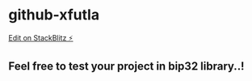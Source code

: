 # github-xfutla

[Edit on StackBlitz ⚡️](https://stackblitz.com/edit/bip32-testing/)

## Feel free to test your project in bip32 library..!